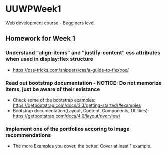 # UUWPWeek1
Web development course - Begginers level


## Homework for Week 1
### Understand "align-items" and "justify-content" css attributes when used in display:flex structure
 - https://css-tricks.com/snippets/css/a-guide-to-flexbox/
### Read out bootstrap documentation - NOTICE: Do not memorize items, just be aware of their existance
 - Check some of the bootstrap examples: https://getbootstrap.com/docs/3.3/getting-started/#examples
 - Bootstrap documentation(Layout, Content, Components, Utilities): https://getbootstrap.com/docs/4.0/layout/overview/
### Implement one of the portfolios accoring to image recommendations
 - The more Examples you cover, the better. Cover at least 1 example.